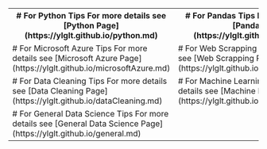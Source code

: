 <table>
  <tr>
    <th># For Python Tips	
For more details see [Python Page](https://ylglt.github.io/python.md)</th>
    <th># For Pandas Tips	
For more details see [Pandas Page](https://ylglt.github.io/pandas.md)</th>
  </tr>
  <tr>
    <td># For Microsoft Azure Tips	
For more details see [Microsoft Azure Page](https://ylglt.github.io/microsoftAzure.md)</td>
    <td># For Web Scrapping Tips	
For more details see [Web Scrapping Page](https://ylglt.github.io/webScrapping.md)</td>
  </tr>
  <tr>
    <td># For Data Cleaning Tips	
For more details see [Data Cleaning Page](https://ylglt.github.io/dataCleaning.md)</td>
    <td># For Machine Learning Tips	
For more details see [Machine Learning Page](https://ylglt.github.io/machineLearning.md)</td>
  </tr>
  <tr>
    <td># For General Data Science Tips	
For more details see [General Data Science Page](https://ylglt.github.io/general.md)</td>
    <td></td>
  </tr>
</table>
